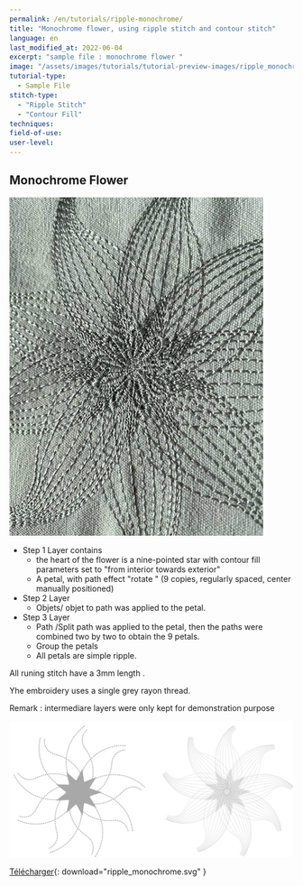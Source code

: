 ```yaml
---
permalink: /en/tutorials/ripple-monochrome/
title: "Monochrome flower, using ripple stitch and contour stitch"
language: en
last_modified_at: 2022-06-04
excerpt: "sample file : monochrome flower "
image: "/assets/images/tutorials/tutorial-preview-images/ripple_monochrome.jpg"
tutorial-type:
  - Sample File
stitch-type:
  - "Ripple Stitch"
  - "Contour Fill"
techniques:
field-of-use:
user-level:
---
```


##  Monochrome Flower

![Brodé](/assets/images/tutorials/tutorial-preview-images/ripple_monochrome.jpg)


- Step 1 Layer contains
  - the heart of the flower is a nine-pointed star with contour fill parameters set to  "from interior towards exterior"
  - A petal, with  path effect  "rotate " (9 copies, regularly spaced, center  manually positioned)
- Step 2 Layer
   -  Objets/ objet to path was applied to the petal.
- Step 3 Layer
   -  Path /Split path  was applied to the petal, then the paths were combined two by two to obtain the 9 petals.
   -  Group the petals
  -  All petals are simple ripple.
   
 All runing stitch have  a 3mm length .
 
 Yhe embroidery uses a single grey rayon thread.

Remark : intermediare layers were only kept for demonstration purpose

![SVG](/assets/images/tutorials/samples/ripple_monochrome.svg)



[Télécharger](/assets/images/tutorials/samples/ripple_monochrome.svg){: download="ripple_monochrome.svg" }
